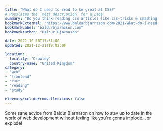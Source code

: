 ```yaml
---
title: "What do I need to read to be great at CSS?"
# Populates the `meta description` for a page
summary: "Do you think reading css articles like css-tricks & smashing magazine is waste of time?"
bookmarkExternal: "https://www.baldurbjarnason.com/2021/what-do-i-need-to-read-to-be-a-css-dev/"
bookmarkLabel: "baldurbjarnason.com"
bookmarkAuthor: "Baldur Bjarnason"

date: 2021-10-26T17:31:00
updated: 2021-12-21T19:02:00

location:
  locality: "Crawley"
  country-name: "United Kingdom"
category:
- "web"
- "frontend"
- "css"
- "reading"
- "study"

eleventyExcludeFromCollections: false
---
```


Some sane advice from Baldur Bjarnason on how to stay up to date in the world of web development without feeling like you're gonna implode&hellip; or explode!
